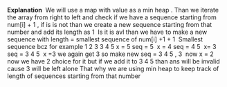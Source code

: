 **Explanation**
​
We will use a map with value as a min heap . Than we iterate the array from right to left and check if we have a sequence starting from num[i] + 1 , if is is not than we create a new sequence starting from that number and add its length as 1
​
Is it is avl than we have to make a new sequence with length = smallest sequence of num[i] +1  + 1
​
Smallest sequence bcz
for example 1 2 3 3 4 5
x = 5
seq  = 5
​
x = 4
seq = 4 5
​
x= 3
seq = 3 4 5
​
x =3 we again get 3 so make new
​
seq = 3 4 5 , 3
​
now x = 2 now we have 2 choice for it but if we add it to 3 4 5 than ans will be invalid cause 3 will be left alone That why we are using min heap to keep track of length of sequences starting from that number